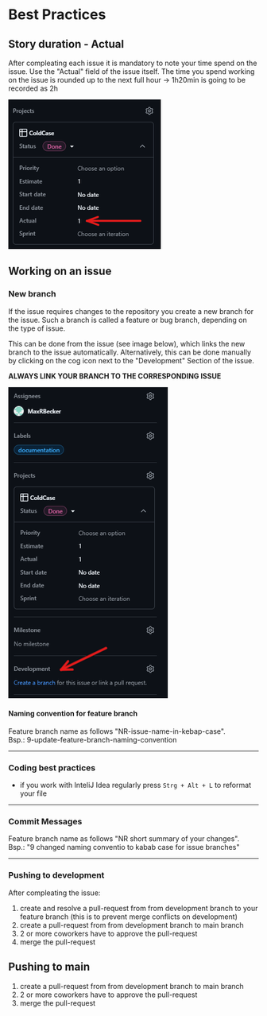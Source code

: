 # Best Practices

## Story duration - Actual 

After compleating each issue it is mandatory to note your time spend on the issue. Use the "Actual" field of the issue itself. The time you spend working on the issue is rounded up to the next full hour -> 1h20min is going to be recorded as 2h

![example image actual field in issue](image.png)


## Working on an issue

### New branch
If the issue requires changes to the repository you create a new branch for the issue. Such a branch is called a feature or bug branch, depending on the type of issue.

This can be done from the issue (see image below), which links the new branch to the issue automatically. Alternatively, this can be done manually by clicking on the cog icon next to the "Development" Section of the issue.

**ALWAYS LINK YOUR BRANCH TO THE CORRESPONDING ISSUE**

![alt text](image-2.png)


#### Naming convention for feature branch

Feature branch name as follows "NR-issue-name-in-kebap-case".  
Bsp.: 9-update-feature-branch-naming-convention



---
### Coding best practices

- if you work with InteliJ Idea regularly press `Strg + Alt + L` to reformat your file

---
### Commit Messages

Feature branch name as follows "NR short summary of your changes".  
Bsp.: "9 changed naming conventio to kabab case for issue branches"


---
### Pushing to development

After compleating the issue:

1. create and resolve a pull-request from from development branch to your feature branch (this is to prevent merge conflicts on development)
2. create a pull-request from from development branch to main branch
3. 2 or more coworkers have to approve the pull-request 
4. merge the pull-request


## Pushing to main

1. create a pull-request from from development branch to main branch
2. 2 or more coworkers have to approve the pull-request 
3. merge the pull-request

